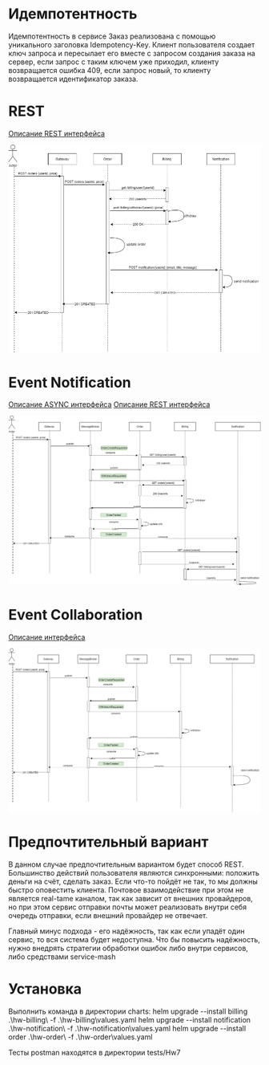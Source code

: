 # Идемпотентность
Идемпотентность в сервисе Заказ реализована с помощью уникального заголовка Idempotency-Key. 
Клиент пользователя создает ключ запроса и пересылает его вместе с запросом создания заказа на сервер, если запрос с таким ключем уже приходил, клиенту возвращается ошибка 409, если запрос новый, то клиенту возвращается идентификатор заказа.   

# REST

[Описание REST интерфейса](/api/rest/restful.yaml)

![scheme](/api/rest/rest.png)

# Event Notification
[Описание ASYNC интерфейса](/api/event-notificaton/notification.yaml)
[Описание REST интерфейса](/api/event-notificaton/rest.yaml)

![scheme](/api/event-notificaton/notification.png)

# Event Collaboration

[Описание интерфейса](/api/event-collaboration/collaboration.yaml)

![scheme](/api/event-collaboration/collaboration.png)


# Предпочтительный вариант
В данном случае предпочтительным вариантом будет способ REST.
Большинство действий пользователя являются синхронными: положить деньги на счёт, сделать заказ. Если что-то пойдёт не так, то мы должны быстро оповестить клиента. 
Почтовое взаимодействие при этом не является real-tame каналом, так как зависит от внешних провайдеров, но при этом сервис отправки почты может реализовать внутри себя очередь отправки, если внешний провайдер не отвечает.

Главный минус подхода - его надёжность, так как если упадёт один сервис, то вся система будет недоступна. Что бы повысить надёжность, нужно внедрять стратегии обработки ошибок либо внутри сервисов, либо средствами service-mash

# Установка
Выполнить команда в директории charts:
helm upgrade --install billing .\hw-billing\ -f .\hw-billing\values.yaml
helm upgrade --install notification .\hw-notification\ -f .\hw-notification\values.yaml
helm upgrade --install order .\hw-order\ -f .\hw-order\values.yaml

Тесты postman находятся в директории tests/Hw7
